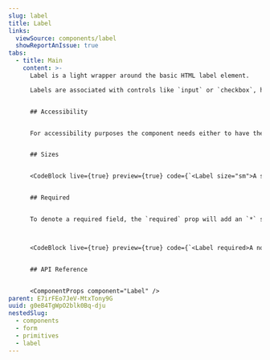 ```yaml
---
slug: label
title: Label
links:
  viewSource: components/label
  showReportAnIssue: true
tabs:
  - title: Main
    content: >-
      Label is a light wrapper around the basic HTML label element.

      Labels are associated with controls like `input` or `checkbox`, however before using this component consider using one of the provided `Field` components that are available. Use this `Label` to compose more complex `Field` type components.


      ## Accessibility


      For accessibility purposes the component needs either to have the `htmlFor` prop set to link it to the control it is associated with or to wrap around the component that it is labelling.


      ## Sizes


      <CodeBlock live={true} preview={true} code={`<Label size="sm">A small label</Label>`} language={"tsx"} />


      ## Required


      To denote a required field, the `required` prop will add an `*` suffix to the label text.



      <CodeBlock live={true} preview={true} code={`<Label required>A normal label</Label>`} language={"tsx"} />


      ## API Reference


      <ComponentProps component="Label" />
parent: E7irFEo7JeV-MtxTony9G
uuid: g0eB4TgWpO2blk0Bq-dju
nestedSlug:
  - components
  - form
  - primitives
  - label
---
```

